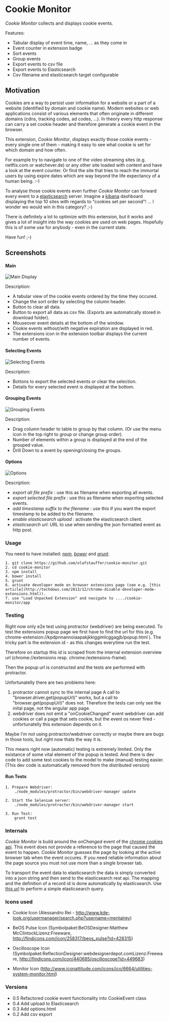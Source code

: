 # Cookie Monitor

_Cookie Monitor_ collects and displays cookie events.

Features:

  * Tabular display of event time, name, ... as they come in
  * Event counter in extension badge
  * Sort events
  * Group events
  * Export events to csv file
  * Export events to Elasticsearch
  * Csv filename and elasticsearch target configurable

## Motivation

Cookies are a way to persist user information for a website or a part of a website (identified by domain and cookie name). Modern websites or web applications consist of various elements that often originate in different  domains (cdns, tracking codes, ad codes, ...). In theory every http response can carry a set cookie header and therefore generate a cookie event in the browser. 

This extension, _Cookie Monitor_, displays exactly those cookie events - every single one of them - making it easy to see what cookie is set for which domain and how often.

For example try to navigate to one of the video streaming sites (e.g. netflix.com or watchever.de) or any other site loaded with content and have a look at the event counter. Or find the site that tries to reach the immortal users by using expire dates which are way beyond the life expectancy of a human being. :-)

To analyse those cookie events even further _Cookie Monitor_ can forward every event to a [elasticsearch](http://www.elasticsearch.org) server. Imagine a [kibana](http://www.elasticsearch.org/overview/kibana/) dashboard displaying the top 10 sites with regards to "cookies set per second"! ... I wonder wo would win in this category? ;-)


There is definitely a lot to optimize with this extension, but it works and gives a lot of insight into the way cookies are used on web pages. Hopefully this is of some use for anybody - even in the current state.

Have fun!  ;-)

## Screenshots

#### Main

![Main Display](./screenshots/screenshot-main.png "Main Display")

Description:

  * A tabular view of the cookie events ordered by the time they occured. 
  * Change the sort order by selecting the column header.
  * Button to clear all data.
  * Button to export all data as csv file. (Exports are automatically stored in download folder).
  * Mouseover event details at the bottom of the window.
  * Cookie events without/with negative expiration are displayed in red.
  * The extensions icon in the extension toolbar displays the current number of events.

#### Selecting Events

![Selecting Events](./screenshots/screenshot-selected.png "Selecting Events")

Description:

  * Bottons to export the selected events or clear the selection.
  * Details for every selected event is displayed at the bottom.
  
#### Grouping Events

![Grouping Events](./screenshots/screenshot-drill-down.png "Grouping Events")

Description:

  * Drag column header to table to group by that column. (Or use the menu icon in the top right to group or change group order).
  * Number of elements within a group is displayed at the end of the grouped value.
  * Drill Down to a event by opening/closing the groups.
  
#### Options

![Options](./screenshots/screenshot-options.png "Options")

Description:

  * _export all file prefix_ : use this as filename when exporting all events.
  * _export selected file prefix_ : use this as filename when exporting selected events.
  * _add timestamp suffix to the filename_ : use this if you want the export timestamp to be added to the filename.
  * _enable elasticsearch upload_ : activate the elasticsearch client.
  * _elasticsearch url_: URL to use when sending the json formatted event as http post.
  




### Usage

You need to have installed: _[npm](http://www.nodejs.org)_, _[bower](http://bower.io)_ and _[grunt](http://gruntjs.com)_.

    1. git clone https://github.com/olafstauffer/cookie-monitor.git 
    2. cd cookie-monitor 
    3. npm install 
    4. bower install 
    5. grunt 
    6. activate developer mode on browser extensions page (see e.g. [this article](http://techdows.com/2013/12/chrome-disable-developer-mode-extensions.html)). 
    7. use "Load Unpacked Extension" and navigate to ..../cookie-monitor/app
  





### Testing

Right now only e2e test using protractor (webdriver) are being executed.
To test the extensions popup page we first have to find the url for this
(e.g. chrome-extension://kpdpnnannoiaapakjkkiggimlcggagjb/popup.html ).
The tricky part is the extension id - as this changes everytime run the 
test. 

Therefore on startup this id is scraped from the internal extension
overview url (chrome://extensions resp. chrome:/extensions-frame).

Then the popup url is constructed and the tests are performed with
protractor.

Unfortunatelly there are two problems here:

1. protractor cannot sync to the internal page
   A call to "browser.driver.get(popupUrl)" works, but a call to "browser.get(popupUrl)" does not. Therefore the tests can only see the inital page, not
   the angular app page.
2. webdriver does not emit a "onCookieChanged" event
   webdriver can add cookies or call a page that sets cookie, but the event
   os never fired - unfortunatelly this extension depends on it.

Maybe I'm not using protractor/webdriver correctly or maybe there are bugs in
those tools, but right now thats the way it is.



This means right now (automatic) testing is extremely limited. Only the
existance of some vital element of the popup is tested. And there is dev code 
to add some test cookies to the model to make (manual) testing easier.
(This dev code is automatically removed from the distributed version)

#### Run Tests

    1. Prepare Webdriver:
        ./node_modules/protractor/bin/webdriver-manager update

    2. Start the Selenium server:
        ./node_modules/protractor/bin/webdriver-manager start

    3. Run Test:
        grunt test



### Internals

_Cookie Monitor_ is build around the _onChanged_ event of the [chrome cookies api](http://developer.chrome.com/extensions/cookies.html). This event does not provide a reference to the page that caused the event to happen. _Cookie Monitor_ guesses the page by looking at the active browser tab when the event occures. If you need reliable information about the page source you must not use more than a single browser tab.

To transport the event data to elasticsearch the data is simply converted into a json string and then send to the elasticsearch rest api. The mapping and the definition of a record id is done automatically by elasticsearch. 
Use [this url](http://localhost:9200/browserdata/cookie/_search?pretty=1) to perform a simple elasticsearch query.


### Icons used

* Cookie Icon (Alessandro Rei - http://www.kde-look.org/usermanager/search.php?username=mentalrey)

* BeOS Pulse Icon (Symbolpaket:BeOSDesigner:Matthew McClintockLizenz:Freeware, http://findicons.com/icon/258317/beos_pulse?id=428315)

* Oscilloscope Icon (Symbolpaket:ReflectionDesigner:webdesignerdepot.comLizenz:Freeware, http://findicons.com/icon/440685/oscilloscope?id=449683)

* Monitor Icon (http://www.iconattitude.com/icons/ico/6664/utilities-system-monitor.html)


### Versions

 * 0.5 Refactored cookie event functionality into CookieEvent class 
 * 0.4 Add upload to Elasticsearch
 * 0.3 Add options.html
 * 0.2 Add csv export